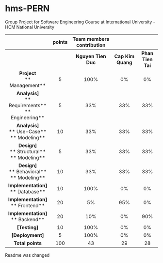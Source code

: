 # hms-PERN
Group Project for Software Engineering Course at International University - HCM National University

|                                                                                          | **points**  | **Team members contribution**                                                                     |                    |                    |
| :--------------------------------------------------------------------------------------: | :---------: | :-----------------------------------------------------------------------------------------------: | :----------------: | :----------------: |
|                                                                                          |             | **Nguyen Tien Duc**                                                                               | **Cap Kim Quang**  | **Phan Tien Tai**  |
| **Project** <br> ** Management**                                                         | 5           | 100%                                                                                              | 0%                 | 0%                 |
| **Analysis]** <br> ** Requirements** <br> ** Engineering**                               | 5           | 33%                                                                                               | 33%                | 33%                |
| **Analysis]** <br> ** Use-Case** <br> ** Modeling**                                      | 10          | 33%                                                                                               | 33%                | 33%                |
| **Design]** <br> ** Structural** <br> ** Modeling**                                      | 5           | 33%                                                                                               | 33%                | 33%                |
| **Design]** <br> ** Behavioral** <br> ** Modeling**                                      | 10          | 33%                                                                                               | 33%                | 33%                |
| **Implementation]** <br> ** Database**                                                   | 10          | 100%                                                                                              | 0%                 | 0%                 |
| **Implementation]** <br> ** Frontend**                                                   | 20          | 5%                                                                                                | 95%                | 0%                 |
| **Implementation]** <br> ** Backend**                                                    | 20          | 10%                                                                                               | 0%                 | 90%                |
| **[Testing]**                                                                            | 10          | 100%                                                                                              | 0%                 | 0%                 |
| **[Deployment]**                                                                         | 5           | 100%                                                                                              | 0%                 | 0%                 |
| **Total points**                                                                         | 100         | 43                                                                                                | 29                 | 28                 |


Readme was changed